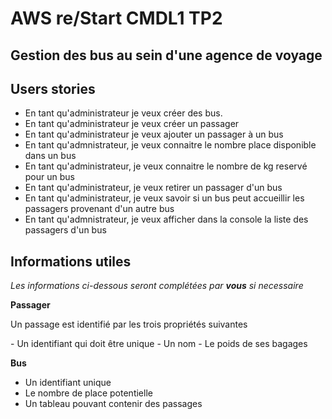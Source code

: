 # AWS re/Start CMDL1 TP2
## Gestion des bus au sein d'une agence de voyage


## Users stories
- En tant qu'administrateur je veux créer des bus. 
- En tant qu'administrateur je veux créer un passager
- En tant qu'administrateur je veux ajouter un passager à un bus
- En tant qu'admnistrateur, je veux connaitre le nombre place disponible dans un bus
- En tant qu'administrateur, je veux connaitre le nombre de kg reservé pour un bus
- En tant qu'administrateur, je veux retirer un passager d'un bus
- En tant qu'administrateur, je veux savoir si un bus peut accueillir les passagers provenant d'un autre bus
- En tant qu'admnistrateur, je veux afficher dans la console la liste des passagers d'un bus

## Informations utiles

*Les informations ci-dessous seront complétées par **vous** si necessaire*

**Passager**
<p>Un passage est identifié par les trois propriétés suivantes</p>
- Un identifiant qui doit être unique
- Un nom
- Le poids de ses bagages

**Bus**
- Un identifiant unique
- Le nombre de place potentielle
- Un tableau pouvant contenir des passages


